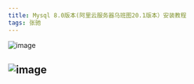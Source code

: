 ```yaml
---
title: Mysql 8.0版本(阿里云服务器乌班图20.1版本）安装教程
tags: 张驰
---
```

![image](https://github.com/zc1321/zc1321.github.io/assets/100252069/e1e00bf4-5a71-4bde-8f41-f2ce7bf48b24)

<!--more-->

![image](https://github.com/zc1321/zc1321.github.io/assets/100252069/f1313008-eabe-4744-8aa9-97d0db466914)
---
